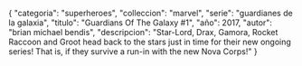 {
    "categoria": "superheroes",
    "colleccion": "marvel",
    "serie": "guardianes de la galaxia",
    "titulo": "Guardians Of The Galaxy #1",
    "año": 2017,
    "autor": "brian michael bendis",
    "descripcion": "Star-Lord, Drax, Gamora, Rocket Raccoon and Groot head back to the stars just in time for their new ongoing series! That is, if they survive a run-in with the new Nova Corps!"
}
